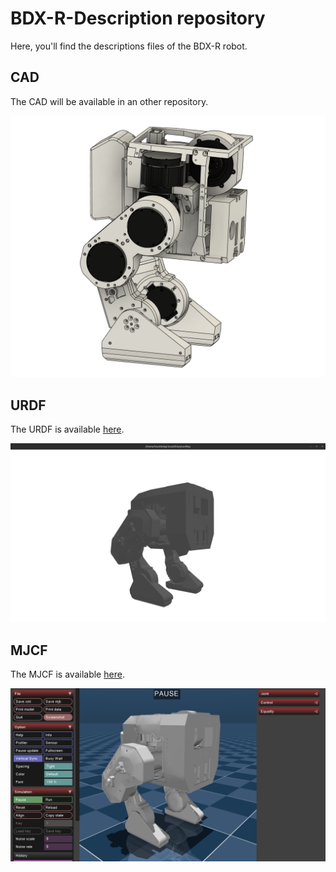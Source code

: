 # BDX-R-Description repository

Here, you'll find the descriptions files of the BDX-R robot. 

## CAD 

The CAD will be available in an other repository.

![CAD](CAD.png)

## URDF

The URDF is available [here](BDX-R-Description/BDX-R.urdf).

![URDF](URDF.png)

## MJCF

The MJCF is available [here](BDX-R-Description/BDX-R.xml).

![MJCF](MJCF.png)